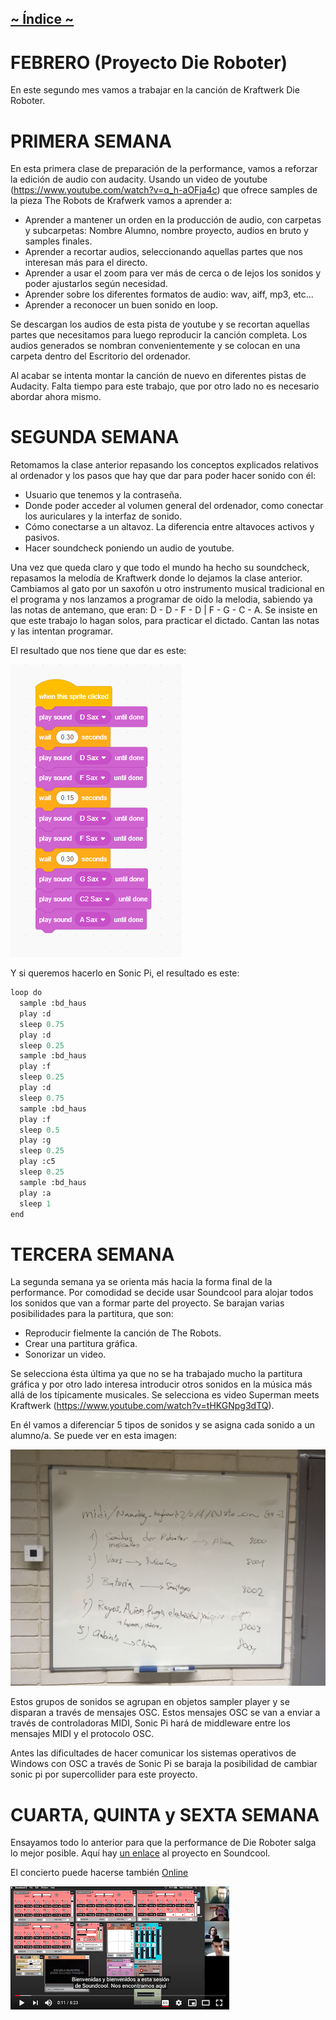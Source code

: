## [~ Índice ~](Indice.md)

# FEBRERO (Proyecto Die Roboter)

En este segundo mes vamos a trabajar en la canción de Kraftwerk Die Roboter.

# PRIMERA SEMANA

En esta primera clase de preparación de la performance, vamos a reforzar la edición de audio con audacity.
Usando un video de youtube (https://www.youtube.com/watch?v=q_h-aOFja4c) que ofrece samples de la pieza The Robots
de Krafwerk vamos a aprender a:

- Aprender a mantener un orden en la producción de audio, con carpetas y subcarpetas: Nombre Alumno, nombre proyecto, audios en bruto y samples finales.
- Aprender a recortar audios, seleccionando aquellas partes que nos interesan más para el directo.
- Aprender a usar el zoom para ver más de cerca o de lejos los sonidos y poder ajustarlos según necesidad.
- Aprender sobre los diferentes formatos de audio: wav, aiff, mp3, etc...
- Aprender a reconocer un buen sonido en loop.

Se descargan los audios de esta pista de youtube y se recortan aquellas partes que necesitamos para luego reproducir la canción completa. Los audios generados se nombran convenientemente y se colocan en una carpeta dentro del Escritorio del ordenador.

Al acabar se intenta montar la canción de nuevo en diferentes pistas de Audacity. Falta tiempo para este trabajo, que por otro lado no es necesario abordar ahora mismo.

# SEGUNDA SEMANA

Retomamos la clase anterior repasando los conceptos explicados relativos al ordenador y los pasos que hay que dar para
poder hacer sonido con él:

- Usuario que tenemos y la contraseña.
- Donde poder acceder al volumen general del ordenador, como conectar los auriculares y la interfaz de sonido.
- Cómo conectarse a un altavoz. La diferencia entre altavoces activos y pasivos.
- Hacer soundcheck poniendo un audio de youtube.

Una vez que queda claro y que todo el mundo ha hecho su soundcheck, repasamos la melodía de Kraftwerk donde lo dejamos la clase
anterior. Cambiamos al gato por un saxofón u otro instrumento musical tradicional en el programa y nos lanzamos a programar de oido
la melodia, sabiendo ya las notas de antemano, que eran: D - D - F - D  |  F - G - C - A. Se insiste en que este trabajo lo hagan solos, para practicar el dictado. Cantan las notas y las intentan programar.

El resultado que nos tiene que dar es este:

![DieRoboterScratch](imagenes/melodia.png)

Y si queremos hacerlo en Sonic Pi, el resultado es este:

``` python
loop do
  sample :bd_haus
  play :d
  sleep 0.75
  play :d
  sleep 0.25
  sample :bd_haus
  play :f
  sleep 0.25
  play :d
  sleep 0.75
  sample :bd_haus
  play :f
  sleep 0.5
  play :g
  sleep 0.25
  play :c5
  sleep 0.25
  sample :bd_haus
  play :a
  sleep 1
end
```

# TERCERA SEMANA

La segunda semana ya se orienta más hacia la forma final de la performance.
Por comodidad se decide usar Soundcool para alojar todos los sonidos que van a formar parte del proyecto. Se barajan varias posibilidades para la partitura, que son:
- Reproducir fielmente la canción de The Robots.
- Crear una partitura gráfica.
- Sonorizar un video.

Se selecciona ésta última ya que no se ha trabajado mucho la partitura gráfica y por otro lado interesa introducir otros sonidos
en la música más allá de los típicamente musicales. Se selecciona es video Superman meets Kraftwerk (https://www.youtube.com/watch?v=tHKGNpg3dTQ).

En él vamos a diferenciar 5 tipos de sonidos y se asigna cada sonido a un alumno/a. Se puede ver en esta imagen:

![Planificacion](imagenes/plan.jpg)

Estos grupos de sonidos se agrupan en objetos sampler player y se disparan a través de mensajes OSC. Estos mensajes OSC se
van a enviar a través de controladoras MIDI, Sonic Pi hará de middleware entre los mensajes MIDI y el protocolo OSC.

Antes las dificultades de hacer comunicar los sistemas operativos de Windows con OSC a través de Sonic Pi se baraja la posibilidad
de cambiar sonic pi por supercollider para este proyecto. 

# CUARTA, QUINTA y SEXTA SEMANA

Ensayamos todo lo anterior para que la performance de Die Roboter salga lo mejor posible. Aquí hay [un enlace](https://drive.google.com/drive/folders/1LMsA8wocryH-tFw-MUGtnkmbCJ0vmEVb?usp=sharing) al proyecto en Soundcool. 

El concierto puede hacerse también [Online](https://www.youtube.com/watch?v=O8IRLvGZnb8&feature=youtu.be)

![DieRoboter](imagenes/febrero/soundcool.png)
